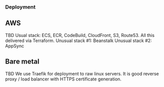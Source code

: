 ### Deployment

## AWS
TBD
Usual stack: ECS, ECR, CodeBuild, CloudFront, S3, Route53. All this delivered via Terraform.
Unusual stack #1: Beanstalk
Unusual stack #2: AppSync


## Bare metal
TBD
We use Traefik for deployment to raw linux servers. It is good reverse proxy / load balancer with HTTPS certificate generation.
